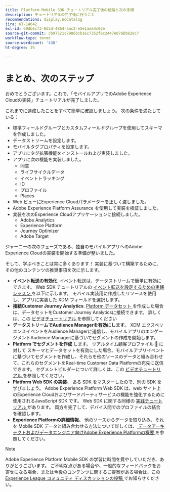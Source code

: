 ```yaml
---
title: Platform Mobile SDK チュートリアル完了後の結論と次の手順
description: チュートリアルの完了後に行うこと
recommendations: display,noCatalog
jira: KT-14642
exl-id: 69db6cf3-0d5d-4864-aac2-e5e1aea4c02e
source-git-commit: cb97521c7906bcb16c7352f6c2447e07abb828c7
workflow-type: tm+mt
source-wordcount: '438'
ht-degree: 3%

---
```


# まとめ、次のステップ

おめでとうございます。これで、「モバイルアプリでのAdobe Experience Cloudの実装」チュートリアルが完了しました。

これまでに達成したことをすべて簡単に確認しましょう。 次の条件を満たしている：

* 標準フィールドグループとカスタムフィールドグループを使用してスキーマを作成しました。
* データストリームを設定します。
* モバイルタグプロパティを設定します。
* アプリにタグ拡張機能をインストールおよび実装しました。
* アプリに次の機能を実装しました。
   * 同意
   * ライフサイクルデータ
   * イベントトラッキング
   * ID
   * プロファイル
   * Places
* Web ビューにExperience Cloudパラメーターを正しく渡しました。
* Adobe Experience Platform Assurance を使用して実装を検証しました。
* 実装を次のExperience Cloudアプリケーションに接続しました。
   * Adobe Analytics
   * Experience Platform
   * Journey Optimizer
   * Adobe Target

ジャーニーの次のフェーズである、独自のモバイルアプリへのAdobe Experience Cloudの実装を開始する準備が整いました。

そして、学ぶべきことは常に多くあります！ 実装に基づいて構築するために、その他のコンテンツの推奨事項を次に示します。

* **イベント転送の有効化**. イベント転送は、データストリームで簡単に有効にできます。 Web SDK チュートリアルの [ イベント転送を設定するための実践レッスン ](https://experienceleague.adobe.com/docs/platform-learn/implement-web-sdk/event-forwarding/setup-event-forwarding.html?lang=ja) を以下に示します。 モバイル実装用に作成したリソースを使用し、アプリに実装した XDM フィールドを選択します。
* **接続Customer Journey Analytics**. [Platform データセット ](platform.md) を作成した場合は、データセットをCustomer Journey Analyticsに接続できます。 詳しくは、この [ ビデオチュートリアル ](https://experienceleague.adobe.com/docs/customer-journey-analytics-learn/tutorials/connections/connecting-customer-journey-analytics-to-data-sources-in-platform.html?lang=ja) を参照してください
* **データストリームでAudience Managerを有効にします**。 XDM エクスペリエンスイベントをAudience Managerに送信し、モバイルアプリのエンゲージメントAudience Managerに基づいてセグメントの作成を開始します。
* **Platform でセグメントを作成** します。 リアルタイム顧客プロファイル [&#128279;](platform.md) に対して  スキーマとデータセットを有効にした場合、モバイルアプリイベントに基づいてセグメントを作成し、それらを他のソースのデータと組み合わせて、これらのセグメントをReal-time Customer Data Platformの宛先に送信できます。 セグメントビルダーについて詳しくは、この [ ビデオチュートリアル ](https://experienceleague.adobe.com/docs/platform-learn/tutorials/audiences/create-audiences.html?lang=ja) を参照してください。
* **Platform Web SDK の実装**。 ある SDK をマスターしたので、別の SDK を学びましょう。 Adobe Experience Platform Web SDK は、web サイト上のExperience Cloudおよびサードパーティサービスの機能を強化するために使用されるJavaScript SDK です。 Web SDK に関する同様の [ 実践チュートリアル ](https://experienceleague.adobe.com/docs/platform-learn/implement-web-sdk/overview.html?lang=ja) があります。 両方を完了して、デバイス間でのプロファイルの結合を確認します。
* **Experience Platformの詳細情報**。 他のソースからデータを取り込み、それを Mobile SDK データと組み合わせる方法について詳しくは、[ データアーキテクトおよびデータエンジニア向けAdobe Experience Platformの概要 ](https://experienceleague.adobe.com/docs/platform-learn/getting-started-for-data-architects-and-data-engineers/overview.html?lang=ja) を参照してください。


>[!NOTE]
>
>Adobe Experience Platform Mobile SDK の学習に時間を費やしていただき、ありがとうございます。 ご不明な点がある場合や、一般的なフィードバックをお寄せになる場合、または今後のコンテンツに関するご提案がある場合は、この [Experience League コミュニティ ディスカッションの投稿 ](https://experienceleaguecommunities.adobe.com:443/t5/adobe-experience-platform-data/tutorial-discussion-implement-adobe-experience-cloud-in-mobile/td-p/443796) でお知らせください。
